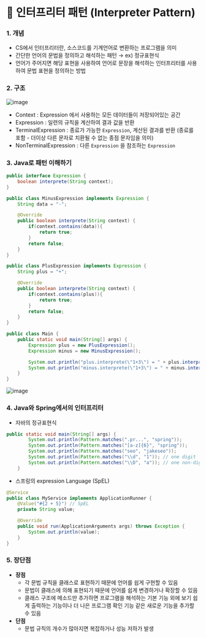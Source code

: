 # 🧐 인터프리터 패턴 (Interpreter Pattern)

### 1. 개념
- CS에서 인터프리터란, 소스코드를 기계언어로 변환하는 프로그램을 의미
- 간단한 언어의 문법을 정의하고 해석하는 패턴 → ex) 정규표현식
- 언어가 주어지면 해당 표현을 사용하여 언어로 문장을 해석하는 인터프리터를 사용하여 문법 표현을 정의하는 방법

### 2. 구조
![image](https://github.com/jooh9992/CodingTest/assets/54580802/fa250f6f-e77f-46f5-8cab-0a41521af69c)
- Context : Expression 에서 사용하는 모든 데이터들이 저장되어있는 공간
- Expression : 일련의 규칙을 계산하여 결과 값을 반환
- TerminalExpression : 종료가 가능한 `Expression`, 계산된 결과를 반환 (종료를 포함 - 더이상 다른 문자로 치환될 수 없는 종점 문자임을 의미)
- NonTerminalExpression : 다른 `Expression` 을 참조하는 `Expression`

### 3. Java로 패턴 이해하기

```java
public interface Expression {
    boolean interprete(String context);
}

public class MinusExpression implements Expression {
    String data = "-";

    @Override
    public boolean interprete(String context) {
        if(context.contains(data)){
            return true;
        }
        return false;
    }
}

public class PlusExpression implements Expression {
    String plus = "+";

    @Override
    public boolean interprete(String context) {
        if(context.contains(plus)){
            return true;
        }
        return false;
    }
}
``` 

```java
public class Main {
    public static void main(String[] args) {
        Expression plus = new PlusExpression();
        Expression minus = new MinusExpression();

        System.out.println("plus.interprete(\"1+3\") = " + plus.interprete("1+3"));
        System.out.println("minus.interprete(\"1+3\") = " + minus.interprete("1+3"));
    }
}
``` 
![image](https://github.com/jooh9992/CodingTest/assets/54580802/6171b814-b6e5-42be-8eb9-489516aeb818)

### 4. Java와 Spring에서의 인터프리터
- 자바의 정규표현식
```java
public static void main(String[] args) {
        System.out.println(Pattern.matches(".pr...", "spring"));
        System.out.println(Pattern.matches("[a-z]{6}", "spring"));
        System.out.println(Pattern.matches("seo", "jakeseo"));
        System.out.println(Pattern.matches("\\d", "1")); // one digit
        System.out.println(Pattern.matches("\\D", "a")); // one non-digit
    }
``` 
- 스프링의 expression Language (SpEL)
```java
@Service
public class MyService implements ApplicationRunner {
    @Value("#{2 + 5}") // SpEL
    private String value;

    @Override
    public void run(ApplicationArguments args) throws Exception {
        System.out.println(value);
    }
}
``` 

### 5. 장단점
- **장점**
    - 각 문법 규칙을 클래스로 표현하기 때문에 언어를 쉽게 구현할 수 있음
    - 문법이 클래스에 의해 표현되기 때문에 언어를 쉽게 변경하거나 확장할 수 있음
    - 클래스 구조에 메소드만 추가하면 프로그램을 해석하는 기본 기능 외에 보기 쉽게 출력하는 기능이나 더 나은 프로그램 확인 기능 같은 새로운 기능을 추가할 수 있음
- **단점**
    - 문법 규칙의 개수가 많아지면 복잡하거나 성능 저하가 발생
